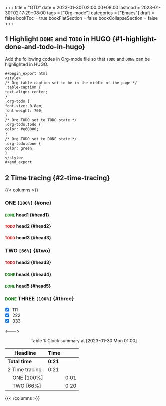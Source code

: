 +++
title = "GTD"
date = 2023-01-30T02:00:00+08:00
lastmod = 2023-01-30T02:17:29+08:00
tags = ["Org-mode"]
categories = ["Emacs"]
draft = false
bookToc = true
bookFlatSection = false
bookCollapseSection = false
+++

## 1 Highlight `DONE` and `TODO` in HUGO {#1-highlight-done-and-todo-in-hugo}

Add the following codes in Org-mode file so that `TODO` and `DONE` can be highlighted in HUGO.

<style>
/* Org table-caption set to be in the middle of the page */
.table-caption {
text-align: center;
}
.org-todo {
font-size: 0.8em;
font-weight: 700;
}
/* Org TODO set to TODO state */
.org-todo.todo {
color: #e60000;
}
/* Org TODO set to DONE state */
.org-todo.done {
color: green;
}
</style>

```org
#+begin_export html
<style>
/* Org table-caption set to be in the middle of the page */
.table-caption {
text-align: center;
}
.org-todo {
font-size: 0.8em;
font-weight: 700;
}
/* Org TODO set to TODO state */
.org-todo.todo {
color: #e60000;
}
/* Org TODO set to DONE state */
.org-todo.done {
color: green;
}
</style>
#+end_export
```


## 2 Time tracing {#2-time-tracing}

{{< columns >}}


### ONE <code>[100%]</code> {#one}


#### <span class="org-todo done DONE">DONE</span> head1 {#head1}


#### <span class="org-todo todo TODO">TODO</span> head2 {#head2}


#### <span class="org-todo todo TODO">TODO</span> head3 {#head3}


### TWO <code>[66%]</code> {#two}


#### <span class="org-todo todo TODO">TODO</span> head3 {#head3}


#### <span class="org-todo done DONE">DONE</span> head4 {#head4}


#### <span class="org-todo done DONE">DONE</span> head5 {#head5}


### <span class="org-todo done DONE">DONE</span> THREE <code>[100%]</code> {#three}

-   [X] 111
-   [X] 222
-   [X] 333

<--->

<div class="table-caption">
  <span class="table-number">Table 1:</span>
  Clock summary at <span class="timestamp-wrapper"><span class="timestamp">[2023-01-30 Mon 01:00]</span></span>
</div>

| Headline               | Time     |      |
|------------------------|----------|------|
| **Total time**         | **0:21** |      |
| 2 Time tracing         | 0:21     |      |
| &ensp;&ensp;ONE [100%] |          | 0:01 |
| &ensp;&ensp;TWO [66%]  |          | 0:20 |

{{< /columns >}}
